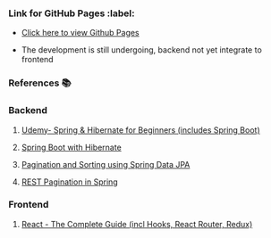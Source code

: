<h3> Link for GitHub Pages :label:</h3>

  - [Click here to view Github Pages](https://meewai.github.io/LinkedInLearning_CSS-Essential-Training/)

* The development is still undergoing, backend not yet integrate to frontend


<h3>References 📚</h3>

<h3>Backend</h3>

1. [Udemy- Spring & Hibernate for Beginners (includes Spring Boot)](https://www.udemy.com/course/spring-hibernate-tutorial/)
  
2. [Spring Boot with Hibernate](https://www.baeldung.com/spring-boot-hibernate)

3. [Pagination and Sorting using Spring Data JPA](https://www.baeldung.com/spring-data-jpa-pagination-sorting)

4. [REST Pagination in Spring](https://www.baeldung.com/rest-api-pagination-in-spring)

<h3>Frontend</h3>

1. [React - The Complete Guide (incl Hooks, React Router, Redux)](https://www.udemy.com/course/react-the-complete-guide-incl-redux/)
